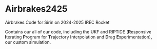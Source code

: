# Airbrakes2425
Airbrakes Code for Sirin on 2024-2025 IREC Rocket

Contains our all of our code, including the UKF and RIPTIDE (**R**esponsive **I**terating **P**rogram for **T**rajectory **I**nterpolation and **D**rag **E**xperimentation), our custom simulation.
